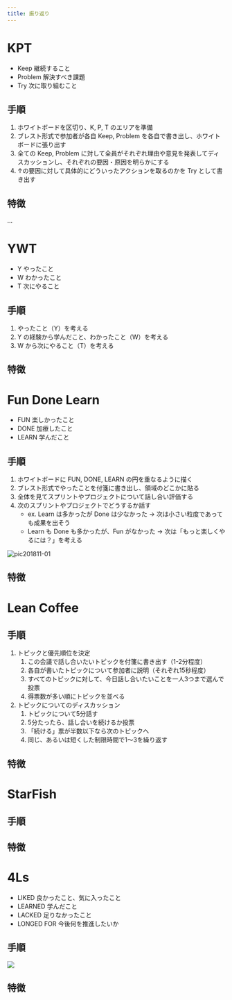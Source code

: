 ```yaml
---
title: 振り返り
---
```


# KPT
- Keep 継続すること
- Problem 解決すべき課題
- Try 次に取り組むこと

## 手順
1. ホワイトボードを区切り、K, P, T のエリアを準備
2. ブレスト形式で参加者が各自 Keep, Problem を各自で書き出し、ホワイトボードに張り出す
3. 全ての Keep, Problem に対して全員がそれぞれ理由や意見を発表してディスカッションし、それぞれの要因・原因を明らかにする
4. ↑の要因に対して具体的にどういったアクションを取るのかを Try として書き出す

## 特徴
...

# YWT
- Y やったこと
- W わかったこと
- T 次にやること

## 手順
1. やったこと（Y）を考える
2. Y の経験から学んだこと、わかったこと（W）を考える
3. W から次にやること（T）を考える

## 特徴



# Fun Done Learn
- FUN 楽しかったこと
- DONE 加療したこと
- LEARN 学んだこと

## 手順
1. ホワイトボードに FUN, DONE, LEARN の円を重なるように描く
2. ブレスト形式でやったことを付箋に書き出し、領域のどこかに貼る
3. 全体を見てスプリントやプロジェクトについて話し合い評価する
4. 次のスプリントやプロジェクトでどうするか話す
	- ex. Learn は多かったが Done は少なかった → 次は小さい粒度であっても成果を出そう
	- Learn も Done も多かったが、Fun がなかった → 次は「もっと楽しくやるには？」を考える

![pic201811-01](https://user-images.githubusercontent.com/13412823/174255478-93f90aff-264f-45e9-be61-1eabd66cc834.png)

## 特徴



# Lean Coffee
## 手順
1. トピックと優先順位を決定
	1. この会議で話し合いたいトピックを付箋に書き出す（1-2分程度）
	2. 各自が書いたトピックについて参加者に説明（それぞれ15秒程度）
	3. すべてのトピックに対して、今日話し合いたいことを一人3つまで選んで投票
	4. 得票数が多い順にトピックを並べる
2. トピックについてのディスカッション
	1. トピックについて5分話す
	2. 5分たったら、話し合いを続けるか投票
	3. 「続ける」票が半数以下なら次のトピックへ
	4. 同じ、あるいは短くした制限時間で1〜3を繰り返す

## 特徴



# StarFish
## 手順


## 特徴



# 4Ls
- LIKED 良かったこと、気に入ったこと
- LEARNED 学んだこと
- LACKED 足りなかったこと
- LONGED FOR 今後何を推進したいか

## 手順
![](https://user-images.githubusercontent.com/13412823/174261372-7e2263f2-a752-4bc9-8dfe-6dee0c5e2378.png)



## 特徴



